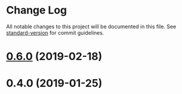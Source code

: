 # Change Log

All notable changes to this project will be documented in this file. See [standard-version](https://github.com/conventional-changelog/standard-version) for commit guidelines.

# [0.6.0](https://github.com/awill1988/react-cognito-identity/compare/v0.5.0...v0.6.0) (2019-02-18)



<a name="0.4.0"></a>
# 0.4.0 (2019-01-25)
